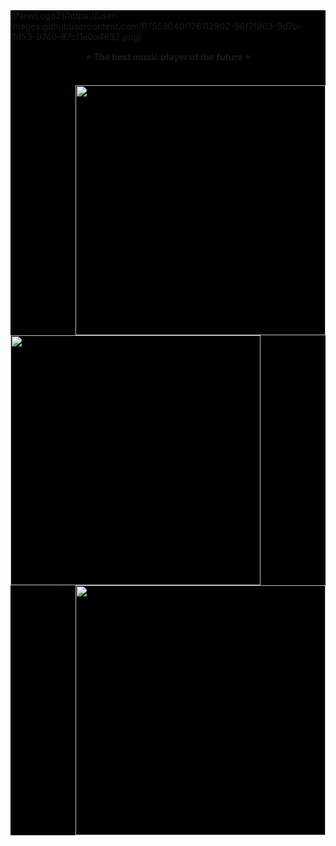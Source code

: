 <div style="background-color: #000;">
![NewLogo2](https://user-images.githubusercontent.com/67559040/176112902-96f7f963-9d7b-4d53-9740-87cf1e0a4632.png)
<p align="center">
<b>⭐️ The best music player of the future ⭐️</b>
</p><br>
<div align="right"><img style="width: 400px;"src="https://user-images.githubusercontent.com/67559040/183462196-4bfbc301-b338-4b2b-8d2d-3efc3d4861ec.png"></div>
<div align="left"><img style="width: 400px;"src="https://user-images.githubusercontent.com/67559040/183463830-737a1b6b-9863-42b3-828d-c3620c78282e.png"></div>
<div align="right"><img style="width: 400px;"src="https://user-images.githubusercontent.com/67559040/183469131-d40f2d26-4411-4a5a-8c92-5686b79beb08.png"></div>
</div>
